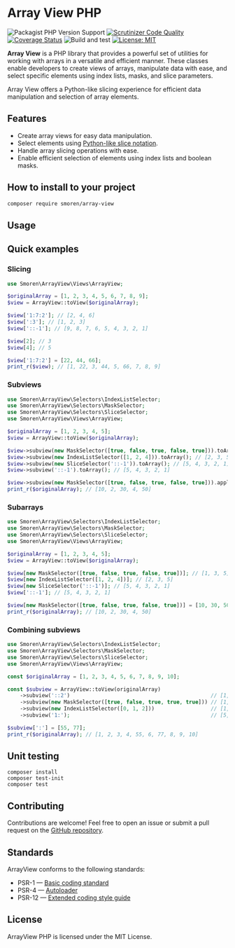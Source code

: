 # Array View PHP
![Packagist PHP Version Support](https://img.shields.io/packagist/php-v/smoren/array-view)
[![Scrutinizer Code Quality](https://scrutinizer-ci.com/g/Smoren/array-view-php/badges/quality-score.png?b=master)](https://scrutinizer-ci.com/g/Smoren/array-view-php/?branch=master)
[![Coverage Status](https://coveralls.io/repos/github/Smoren/array-view-php/badge.svg?branch=master)](https://coveralls.io/github/Smoren/array-view-php?branch=master)
![Build and test](https://github.com/Smoren/array-view-php/actions/workflows/test_master.yml/badge.svg)
[![License: MIT](https://img.shields.io/badge/License-MIT-yellow.svg)](https://opensource.org/licenses/MIT)

**Array View** is a PHP library that provides a powerful set of utilities for working with arrays in
a versatile and efficient manner. These classes enable developers to create views of arrays, manipulate data with ease,
and select specific elements using index lists, masks, and slice parameters.

Array View offers a Python-like slicing experience for efficient data manipulation and selection of array elements.

## Features
- Create array views for easy data manipulation.
- Select elements using [Python-like slice notation](https://www.geeksforgeeks.org/python-list-slicing/).
- Handle array slicing operations with ease.
- Enable efficient selection of elements using index lists and boolean masks.


## How to install to your project
```bash
composer require smoren/array-view
```

## Usage
## Quick examples
### Slicing
```php
use Smoren\ArrayView\Views\ArrayView;

$originalArray = [1, 2, 3, 4, 5, 6, 7, 8, 9];
$view = ArrayView::toView($originalArray);

$view['1:7:2']; // [2, 4, 6]
$view[':3']; // [1, 2, 3]
$view['::-1']; // [9, 8, 7, 6, 5, 4, 3, 2, 1]

$view[2]; // 3
$view[4]; // 5

$view['1:7:2'] = [22, 44, 66];
print_r($view); // [1, 22, 3, 44, 5, 66, 7, 8, 9]
```

### Subviews
```php
use Smoren\ArrayView\Selectors\IndexListSelector;
use Smoren\ArrayView\Selectors\MaskSelector;
use Smoren\ArrayView\Selectors\SliceSelector;
use Smoren\ArrayView\Views\ArrayView;

$originalArray = [1, 2, 3, 4, 5];
$view = ArrayView::toView($originalArray);

$view->subview(new MaskSelector([true, false, true, false, true])).toArray(); // [1, 3, 5]
$view->subview(new IndexListSelector([1, 2, 4])).toArray(); // [2, 3, 5]
$view->subview(new SliceSelector('::-1')).toArray(); // [5, 4, 3, 2, 1]
$view->subview('::-1').toArray(); // [5, 4, 3, 2, 1]

$view->subview(new MaskSelector([true, false, true, false, true])).apply(fn ($x) => x * 10);
print_r($originalArray); // [10, 2, 30, 4, 50]
```

### Subarrays
```php
use Smoren\ArrayView\Selectors\IndexListSelector;
use Smoren\ArrayView\Selectors\MaskSelector;
use Smoren\ArrayView\Selectors\SliceSelector;
use Smoren\ArrayView\Views\ArrayView;

$originalArray = [1, 2, 3, 4, 5];
$view = ArrayView::toView($originalArray);

$view[new MaskSelector([true, false, true, false, true])]; // [1, 3, 5]
$view[new IndexListSelector([1, 2, 4])]; // [2, 3, 5]
$view[new SliceSelector('::-1')]; // [5, 4, 3, 2, 1]
$view['::-1']; // [5, 4, 3, 2, 1]

$view[new MaskSelector([true, false, true, false, true])] = [10, 30, 50];
print_r($originalArray); // [10, 2, 30, 4, 50]
```

### Combining subviews
```php
use Smoren\ArrayView\Selectors\IndexListSelector;
use Smoren\ArrayView\Selectors\MaskSelector;
use Smoren\ArrayView\Selectors\SliceSelector;
use Smoren\ArrayView\Views\ArrayView;

const $originalArray = [1, 2, 3, 4, 5, 6, 7, 8, 9, 10];

const $subview = ArrayView::toView(originalArray)
    ->subview('::2')                                             // [1, 3, 5, 7, 9]
    ->subview(new MaskSelector([true, false, true, true, true])) // [1, 5, 7, 9]
    ->subview(new IndexListSelector([0, 1, 2]))                  // [1, 5, 7]
    ->subview('1:');                                             // [5, 7]

$subview[':'] = [55, 77];
print_r($originalArray); // [1, 2, 3, 4, 55, 6, 77, 8, 9, 10]
```

## Unit testing
```
composer install
composer test-init
composer test
```

## Contributing
Contributions are welcome! Feel free to open an issue or submit a pull request on the [GitHub repository](https://github.com/Smoren/array-view-ts).

## Standards
ArrayView conforms to the following standards:

* PSR-1 — [Basic coding standard](https://www.php-fig.org/psr/psr-1/)
* PSR-4 — [Autoloader](https://www.php-fig.org/psr/psr-4/)
* PSR-12 — [Extended coding style guide](https://www.php-fig.org/psr/psr-12/)

## License
ArrayView PHP is licensed under the MIT License.
